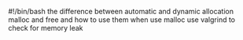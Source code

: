 #!/bin/bash
the difference between automatic and dynamic allocation
malloc and free and how to use them
when use malloc
use valgrind to check for memory leak
